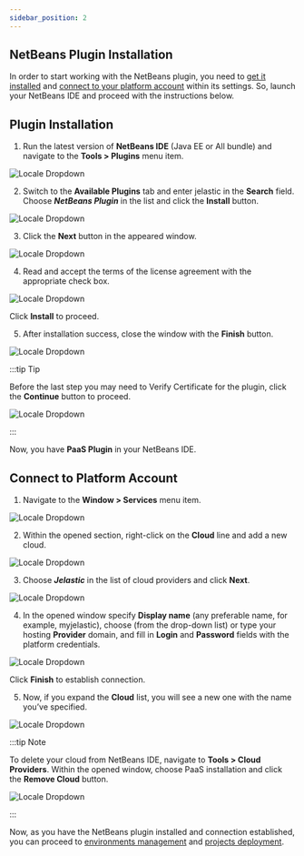 ```yaml
---
sidebar_position: 2
---
```


## NetBeans Plugin Installation

In order to start working with the NetBeans plugin, you need to [get it installed](/docs/Deployment%20Tools/Plugins/NetBeans%20Plugin/NetBeans%20Plugin%20Installation#plugin-installation) and [connect to your platform account](/docs/Deployment%20Tools/Plugins/NetBeans%20Plugin/NetBeans%20Plugin%20Installation#connect-to-platform-account) within its settings.
So, launch your NetBeans IDE and proceed with the instructions below.

## Plugin Installation

1. Run the latest version of **NetBeans IDE** (Java EE or All bundle) and navigate to the **Tools > Plugins** menu item.

<div style={{
    display:'flex',
    justifyContent: 'center',
    margin: '0 0 1rem 0'
}}>

![Locale Dropdown](./img/NetBeansPluginInstallation/01-netbeans-add-plugin.png)

</div>

2. Switch to the **Available Plugins** tab and enter jelastic in the **Search** field. Choose **_NetBeans Plugin_** in the list and click the **Install** button.

<div style={{
    display:'flex',
    justifyContent: 'center',
    margin: '0 0 1rem 0'
}}>

![Locale Dropdown](./img/NetBeansPluginInstallation/02-netbeans-plugin.png)

</div>

3. Click the **Next** button in the appeared window.

<div style={{
    display:'flex',
    justifyContent: 'center',
    margin: '0 0 1rem 0'
}}>

![Locale Dropdown](./img/NetBeansPluginInstallation/03--confirm-plugin-installation.png)

</div>

4. Read and accept the terms of the license agreement with the appropriate check box.

<div style={{
    display:'flex',
    justifyContent: 'center',
    margin: '0 0 1rem 0'
}}>

![Locale Dropdown](./img/NetBeansPluginInstallation/04-plugin-license-agreement.png)

</div>

Click **Install** to proceed.

5. After installation success, close the window with the **Finish** button.

<div style={{
    display:'flex',
    justifyContent: 'center',
    margin: '0 0 1rem 0'
}}>

![Locale Dropdown](./img/NetBeansPluginInstallation/05-finish-plugin-installation.png)

</div>

:::tip Tip

Before the last step you may need to Verify Certificate for the plugin, click the **Continue** button to proceed.

<div style={{
    display:'flex',
    justifyContent: 'center',
    margin: '0 0 1rem 0'
}}>

![Locale Dropdown](./img/NetBeansPluginInstallation/06-plugin-verify-certificate.png)

</div>

:::

Now, you have **PaaS Plugin** in your NetBeans IDE.

## Connect to Platform Account

1. Navigate to the **Window > Services** menu item.

<div style={{
    display:'flex',
    justifyContent: 'center',
    margin: '0 0 1rem 0'
}}>

![Locale Dropdown](./img/NetBeansPluginInstallation/07-netbeans-services-window.png)

</div>

2. Within the opened section, right-click on the **Cloud** line and add a new cloud.

<div style={{
    display:'flex',
    justifyContent: 'center',
    margin: '0 0 1rem 0'
}}>

![Locale Dropdown](./img/NetBeansPluginInstallation/08-netbeans-add-cloud.png)

</div>

3. Choose **_Jelastic_** in the list of cloud providers and click **Next**.

<div style={{
    display:'flex',
    justifyContent: 'center',
    margin: '0 0 1rem 0'
}}>

![Locale Dropdown](./img/NetBeansPluginInstallation/09-netbeans-add-paas.png)

</div>

4. In the opened window specify **Display name** (any preferable name, for example, myjelastic), choose (from the drop-down list) or type your hosting **Provider** domain, and fill in **Login** and **Password** fields with the platform credentials.

<div style={{
    display:'flex',
    justifyContent: 'center',
    margin: '0 0 1rem 0'
}}>

![Locale Dropdown](./img/NetBeansPluginInstallation/10-add-account-credentials.png)

</div>

Click **Finish** to establish connection.

5. Now, if you expand the **Cloud** list, you will see a new one with the name you’ve specified.

<div style={{
    display:'flex',
    justifyContent: 'center',
    margin: '0 0 1rem 0'
}}>

![Locale Dropdown](./img/NetBeansPluginInstallation/11-paas-added-to-netbeans.png)

</div>

:::tip Note

To delete your cloud from NetBeans IDE, navigate to **Tools > Cloud Providers**. Within the opened window, choose PaaS installation and click the **Remove Cloud** button.

<div style={{
    display:'flex',
    justifyContent: 'center',
    margin: '0 0 1rem 0'
}}>

![Locale Dropdown](./img/NetBeansPluginInstallation/12-netbeans-remove-cloud.png)

</div>

:::

Now, as you have the NetBeans plugin installed and connection established, you can proceed to [environments management](/docs/Deployment%20Tools/Plugins/NetBeans%20Plugin/NetBeans%20Plugin%20Management) and [projects deployment](/docs/Deployment%20Tools/Plugins/NetBeans%20Plugin/Application%20Deploy%20via%20NetBeans).
